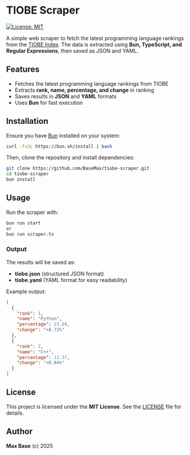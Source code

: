 # TIOBE Scraper

[![License: MIT](https://img.shields.io/badge/License-MIT-yellow.svg)](https://opensource.org/licenses/MIT)

A simple web scraper to fetch the latest programming language rankings from the [TIOBE Index](https://www.tiobe.com/tiobe-index/). The data is extracted using **Bun, TypeScript, and Regular Expressions**, then saved as JSON and YAML.

## Features

- Fetches the latest programming language rankings from TIOBE
- Extracts **rank, name, percentage, and change** in ranking
- Saves results in **JSON** and **YAML** formats
- Uses **Bun** for fast execution

## Installation

Ensure you have [Bun](https://bun.sh/) installed on your system:

```sh
curl -fsSL https://bun.sh/install | bash
```

Then, clone the repository and install dependencies:

```sh
git clone https://github.com/BaseMax/tiobe-scraper.git
cd tiobe-scraper
bun install
```

## Usage

Run the scraper with:

```sh
bun run start
or
bun run scraper.ts
```

### Output

The results will be saved as:
- **tiobe.json** (structured JSON format)
- **tiobe.yaml** (YAML format for easy readability)

Example output:
```json
[
  {
    "rank": 1,
    "name": "Python",
    "percentage": 23.88,
    "change": "+8.72%"
  },
  {
    "rank": 2,
    "name": "C++",
    "percentage": 11.37,
    "change": "+0.84%"
  }
]
```

## License

This project is licensed under the **MIT License**. See the [LICENSE](./LICENSE) file for details.

## Author

**Max Base** (c) 2025
